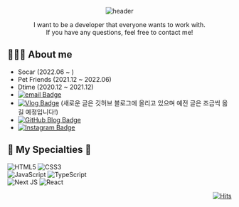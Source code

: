 <div align="center">

![header](https://capsule-render.vercel.app/api?type=waving&color=gradient&height=300&section=header&text=Yeongseob%20Lee&desc=Front-end%20developer&descSize=30&descAlign=65&fontSize=90&fontAlign=50&fontAlignY=45&animation=twinkling)

I want to be a developer that everyone wants to work with.<br />
If you have any questions, feel free to contact me!

</div>

## 👨🏻‍💻 About me

- Socar (2022.06 ~ )
- Pet Friends (2021.12 ~ 2022.06)
- Dtime (2020.12 ~ 2021.12)
- [![email Badge](https://img.shields.io/badge/-Gmail-d14836?style=plastic&logo=Gmail&logoColor=white&link=mailto:yeongseob.dev@gmail.com)](mailto:yeongseob.dev@gmail.com)
- [![Vlog Badge](https://img.shields.io/badge/-Velog-11B48A?logo=vimeo&logoColor=white&style=plastic&link=https://velog.io/@seob)](https://velog.io/@seob) (새로운 글은 깃허브 블로그에 올리고 있으며 예전 글은 조금씩 옮길 예정입니다!)
- [![GitHub Blog Badge](https://img.shields.io/badge/-GitHub%20blog-black?style=plastic&logo=github&link=https://velog.io/@seob)](https://seob-log.vercel.app)
- [![Instagram Badge](https://img.shields.io/badge/-Instagram-dd2a7b?style=plastic&logo=instagram&logoColor=white&link=https://www.instagram.com/x.eob/)](https://www.instagram.com/x.eob/)

## 🌟 My Specialties 🌟

![HTML5](https://img.shields.io/badge/html5-%23E34F26.svg?style=for-the-badge&logo=html5&logoColor=white) ![CSS3](https://img.shields.io/badge/css3-%231572B6.svg?style=for-the-badge&logo=css3&logoColor=white)<br />
![JavaScript](https://img.shields.io/badge/javascript-%23323330.svg?style=for-the-badge&logo=javascript&logoColor=%23F7DF1E) ![TypeScript](https://img.shields.io/badge/typescript-%23007ACC.svg?style=for-the-badge&logo=typescript&logoColor=white)<br />
![Next JS](https://img.shields.io/badge/Next-black?style=for-the-badge&logo=next.js&logoColor=white) ![React](https://img.shields.io/badge/react-%2320232a.svg?style=for-the-badge&logo=react&logoColor=%2361DAFB)<br />

<div align="right">

[![Hits](https://hits.seeyoufarm.com/api/count/incr/badge.svg?url=https%3A%2F%2Fgithub.com%2Fseobie&count_bg=%23FF8C8C&title_bg=%23555555&icon=react.svg&icon_color=%234AB3F7&title=console.log%28hits%29&edge_flat=false)](https://hits.seeyoufarm.com)

</div>
